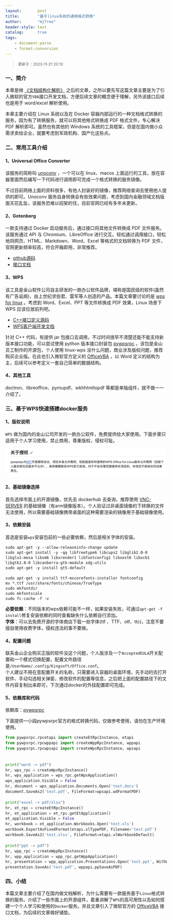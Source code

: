 ```yaml
---
layout:       post
title:        "基于linux系统的通用格式转换"
author:       "mjTree"
header-style: text
catalog:      true
tags:
    - document-parse
    - format-conversion
---
```


> <small>更新于：2023-11-21 20:10</small>  


### 一、简介
本章是继 [《文档结构化解析》](/2023/11/03/文档结构化解析) 之后的文章，之所以要先写这篇文章主要是为了引入微软的官方`VBA`接口开发文档，方便后续文章的概念便于理解，另外该接口后续也是用于 word/excel 解析使用。  

本章主要介绍在 Linux 系统以及在 Docker 容器内部运行的一种文档格式转换的服务，因为有了转换服务，就可以将其他格式转换成 PDF 格式文件，专心解决 PDF 解析即可。虽然也有其他的 Windows 系统的工具框架，但是在国内做小众需求卖给企业，就要考虑到军政机构、国产化这些点。  


### 二、常用工具介绍

#### 1、Universal Office Converter
该服务的简称叫 [unoconv](https://github.com/unoconv/unoconv) ，一个可以在 linux、macos 上面运行的工具，放在容器里面然后编写一下代码进行调用即可完成一个格式转换的服务镜像。  

不过目前网络上面的资料很多，有他人封装好的镜像，推荐网络查询去使用他人提供的即可。Unoconv 服务自身转换会有些效果问题，考虑到国内金融领域文档版面天花乱坠，该服务恐难以招架的住，目前官网已经有多年未更新。  


#### 2、Gotenberg
一款支持通过 Docker 启动服务后，通过接口将其他文件转换成 PDF 文件服务。该服务通过 API 与 Chromium、LibreOffice 进行交互。轻松通过调用接口，轻松地将网页、HTML、Markdown、Word、Excel 等格式的文档转换为 PDF 文件，官网更新频率较高，符合开箱即用，非常推荐。  
* [github源码](https://github.com/gotenberg/gotenberg)  
* [接口文档](https://gotenberg.dev/docs/get-started/live-demo)  


#### 3、WPS
该工具是金山软件公司自主研发的一款办公软件品牌，堪称是国民级的软件(虽然有广告诟病)，由上世纪求伯君、雷军等人创造的产品。本篇文章要讨论的是 [wps for linux](https://linux.wps.cn/) 。考虑到 Word、Excel、PPT 等文件转换成 PDF 效果，Linux 场景下 WPS 应该位居前列吧。  
* [C++接口定义源码](https://zouyingfeng.coding.net/public/wps/wps/git/files/master/cpp)   
* [WPS客户端开发文档](https://open.wps.cn/docs/client/wpsLoad)   

针对 C++ 代码，有提供 jar 包接口去调用，不过时间很早不清楚还能不能支持新版本接口功能，可以尝试使用 python 版本接口封装包 [pywpsrpc](https://github.com/timxx/pywpsrpc) 。该包是金山员工制作的开源包，个人使用 linux-wps 没什么问题，商业涉及版权问题，推荐购买企业版。在此也引入微软官方定义的 [OfficeVBA](https://learn.microsoft.com/zh-cn/office/vba/api/overview/) ，以 Word 定义的结构为主，后续可以参考定义一套自己简单的数据结构。  


#### 4、其他工具
doctron、libreoffice、pymupdf、wkhhtmltopdf 等都是单独组件，就不做一一介绍了。  


### 三、基于WPS快速搭建docker服务

#### 1、版权说明
`WPS` 做为国内的金山公司开发的一款办公软件，免费提供给大家使用。下面步骤只适用于个人学习使用，禁止商用，尊重版权，侵权可耻。  

![accredit](/img/article-img/2023/1108_1.jpg)  


#### 2、基础镜像选择
首先选择市面上的开源镜像，优先去 dockerhub 去查询，推荐使用 [VNC-SERVER](https://hub.docker.com/r/dorowu/ubuntu-desktop-lxde-vnc) 的基础镜像（有arm镜像版本）。个人验证过非桌面镜像的下转换的文件无法使用，所以需要基础镜像携带桌面的这种需要渲染的镜像用于基础镜像使用。  


#### 3、依赖安装
首选是安装`wps`安装包前的一些必要依赖，然后是相关字体的安装。  
```shell
sudo apt-get -y --allow-releaseinfo-change update
sudo apt-get install -y -qq libfreetype6 libcups2 libglib2.0-0 libglu1-mesa libsm6 libxrender1 libfontconfig1 libxext6 libxcb1 libgtk2.0-0 libcanberra-gtk-module xdg-utils
sudo apt-get -y install qt5-default

sudo apt-get -y install ttf-mscorefonts-installer fontconfig
mv *.ttf /usr/share/fonts/chinese/TrueType
sudo mkfontdir
sudo mkfontscale
sudo fc-cache -f -v
```

**必要依赖**：不同版本的wps依赖可能不一样，如果安装失败，可通过`apt-get -f install`修复安装依赖的同时查看缺失什么依赖自行添加。  
**字体**：可以去免费开源的字体商店下载一些字体(ttf 、TTF、otf、ttc)，注意不要擅自使用收费字体，侵权违法的事不要做。  


#### 4、配置问题
联系金山企业购买正版的软件没这个问题，个人版涉及一个`AcceptedEULA`开关配置和一个模式切换配置，配置文件路径是`/UserName/.config/Kingsoft/Office.conf`。  
个人建议不用在意配置开关的名称，只需要进入容器的桌面环境，先手动的去打开软件、手动勾选相关弹窗，修改软件的配置等信息，之后把上面的配置路径下的文件内容复制出来即可，下次通过docker的外挂配置即可完成。  


#### 5、依赖库和代码
依赖库：[pywpsrpc](https://github.com/timxx/pywpsrpc)  

下面提供一小段pywpsrpc官方的格式转换代码，仅做参考使用，请勿在生产环境使用。  

```python
from pywpsrpc.rpcetapi import createEtRpcInstance, etapi
from pywpsrpc.rpcwppapi import createWppRpcInstance, wppapi
from pywpsrpc.rpcwpsapi import createWpsRpcInstance, wpsapi


print("word -> pdf")
hr, wps_rpc = createWpsRpcInstance()
hr, wps_application = wps_rpc.getWpsApplication()
wps_application.Visible = False
hr, document = wps_application.Documents.Open('test.docx')
document.SaveAs2('test.pdf', FileFormat=wpsapi.wdFormatPDF)

print("excel -> pdf/xlsx")
hr, et_rpc = createEtRpcInstance()
hr, et_application = et_rpc.getEtApplication()
et_application.Visible = False
hr, workbook = et_application.Workbooks.Open('test.xls')
workbook.ExportAsFixedFormat(etapi.xlTypePDF, Filename='test.pdf')
workbook.SaveAs2('test.xlsx', FileFormat=etapi.xlWorkbookDefault)

print("ppt -> pdf")
hr, wpp_rpc = createWppRpcInstance()
hr, wpp_application = wpp_rpc.getWppApplication()
hr, presentation = wpp_application.Presentations.Open('test.ppt', WithWindow=False)
presentation.SaveAs('test.pdf', wppapi.ppSaveAsPDF)
```


### 四、小结
本篇文章主要介绍了在国内做文档解析，为什么需要有一款服务基于`Linux`格式转换的服务。介绍了一些市面上的开源组件，着重讲解了`WPS`的高可用性以及如何搭建一个个人学习和使用的`Docker`服务。并且文章引入了微软官方的 [OfficeVBA](https://learn.microsoft.com/zh-cn/office/vba/api/overview/) 接口文档，为后续的文章做好铺垫。  

